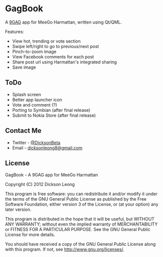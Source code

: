 GagBook
==========

A [9GAG](http://9gag.com) app for MeeGo Harmattan, written using Qt/QML.

Features:
* View hot, trending or vote section
* Swipe left/right to go to previous/next post
* Pinch-to-zoom image
* View Facebook comments for each post
* Share post url using Harmattan's integrated sharing
* Save image

ToDo
---------
* Splash screen
* Better app launcher icon
* Vote and comment (?)
* Porting to Symbian (after final release)
* Submit to Nokia Store (after final release)

Contact Me
---------
* Twitter - [@DicksonBeta](http://twitter.com/DicksonBeta)
* Email - dicksonleong8@gmail.com

License
---------

GagBook - A 9GAG app for MeeGo Harmattan

Copyright (C) 2012 Dickson Leong

This program is free software: you can redistribute it and/or modify it under
the terms of the GNU General Public License as published by the Free Software
Foundation, either version 3 of the License, or (at your option) any later version.

This program is distributed in the hope that it will be useful, but WITHOUT ANY WARRANTY;
without even the implied warranty of MERCHANTABILITY or FITNESS FOR A PARTICULAR PURPOSE.
See the GNU General Public License for more details.

You should have received a copy of the GNU General Public License along with this program.
If not, see http://www.gnu.org/licenses/.
